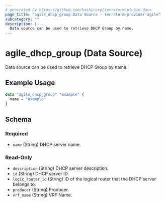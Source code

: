 ```yaml
---
# generated by https://github.com/hashicorp/terraform-plugin-docs
page_title: "agile_dhcp_group Data Source - terraform-provider-agile"
subcategory: ""
description: |-
  Data source can be used to retrieve DHCP Group by name.
---
```


# agile_dhcp_group (Data Source)

Data source can be used to retrieve DHCP Group by name.

## Example Usage

```terraform
data "agile_dhcp_group" "example" {
  name = "example"
}
```

<!-- schema generated by tfplugindocs -->
## Schema

### Required

- `name` (String) DHCP server name.

### Read-Only

- `description` (String) DHCP server description.
- `id` (String) DHCP server ID.
- `logic_router_id` (String) ID of the logical router that the DHCP server belongs to.
- `producer` (String) Producer.
- `vrf_name` (String) VRF Name.


